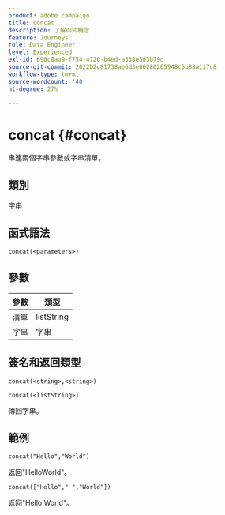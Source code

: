 ```yaml
---
product: adobe campaign
title: concat
description: 了解函式概念
feature: Journeys
role: Data Engineer
level: Experienced
exl-id: 690c8aa9-f754-4720-b4ed-a338e5d3b79d
source-git-commit: 2022b2c81738ae6d3e66280265948c5b88a117c8
workflow-type: tm+mt
source-wordcount: '40'
ht-degree: 27%

---
```


# concat {#concat}

串連兩個字串參數或字串清單。

## 類別

字串

## 函式語法

`concat(<parameters>)`

## 參數

| 參數 | 類型 |
|-----------|------------------|
| 清單 | listString |
| 字串 | 字串 |

## 簽名和返回類型

`concat(<string>,<string>)`

`concat(<listString>)`

傳回字串。

## 範例

`concat("Hello","World")`

返回&quot;HelloWorld&quot;。

`concat(["Hello"," ","World"])`

返回&quot;Hello World&quot;。
